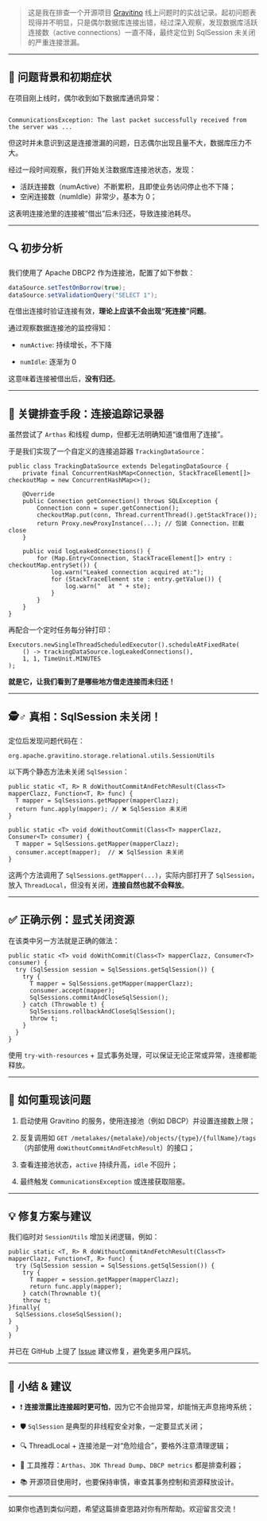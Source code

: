 > 这是我在排查一个开源项目 [Gravitino](https://github.com/apache/gravitino) 线上问题时的实战记录。起初问题表现得并不明显，只是偶尔数据库连接出错，经过深入观察，发现数据库活跃连接数（active connections）一直不降，最终定位到 SqlSession 未关闭的严重连接泄漏。

---

## 🧩 问题背景和初期症状

在项目刚上线时，偶尔收到如下数据库通讯异常：

```

CommunicationsException: The last packet successfully received from the server was ...

```

但这时并未意识到这是连接泄漏的问题，日志偶尔出现且量不大，数据库压力不大。

经过一段时间观察，我们开始关注数据库连接池状态，发现：

- 活跃连接数（numActive）不断累积，且即使业务访问停止也不下降；
- 空闲连接数（numIdle）非常少，基本为 0；

这表明连接池里的连接被“借出”后未归还，导致连接池耗尽。

---

## 🔍 初步分析

我们使用了 Apache DBCP2 作为连接池，配置了如下参数：

```java
dataSource.setTestOnBorrow(true);
dataSource.setValidationQuery("SELECT 1");

```

在借出连接时验证连接有效，**理论上应该不会出现“死连接”问题**。

通过观察数据连接池的监控得知：

*   `numActive`: 持续增长，不下降

*   `numIdle`: 逐渐为 0

这意味着连接被借出后，**没有归还**。

* * *



## 🧠 关键排查手段：连接追踪记录器

虽然尝试了 `Arthas` 和线程 dump，但都无法明确知道“谁借用了连接”。

于是我们实现了一个自定义的连接追踪器 `TrackingDataSource`：

```
public class TrackingDataSource extends DelegatingDataSource {
    private final ConcurrentHashMap<Connection, StackTraceElement[]> checkoutMap = new ConcurrentHashMap<>();

    @Override
    public Connection getConnection() throws SQLException {
        Connection conn = super.getConnection();
        checkoutMap.put(conn, Thread.currentThread().getStackTrace());
        return Proxy.newProxyInstance(...); // 包装 Connection，拦截 close
    }

    public void logLeakedConnections() {
        for (Map.Entry<Connection, StackTraceElement[]> entry : checkoutMap.entrySet()) {
            log.warn("Leaked connection acquired at:");
            for (StackTraceElement ste : entry.getValue()) {
                log.warn("  at " + ste);
            }
        }
    }
}

```

再配合一个定时任务每分钟打印：

```
Executors.newSingleThreadScheduledExecutor().scheduleAtFixedRate(
    () -> trackingDataSource.logLeakedConnections(),
    1, 1, TimeUnit.MINUTES
);

```

**就是它，让我们看到了是哪些地方借走连接而未归还！**

* * *

## 🕵️♂️ 真相：SqlSession 未关闭！

定位后发现问题代码在：

```
org.apache.gravitino.storage.relational.utils.SessionUtils

```

以下两个静态方法未关闭 `SqlSession`：

```
public static <T, R> R doWithoutCommitAndFetchResult(Class<T> mapperClazz, Function<T, R> func) {
  T mapper = SqlSessions.getMapper(mapperClazz);
  return func.apply(mapper); // ❌ SqlSession 未关闭
}

public static <T> void doWithoutCommit(Class<T> mapperClazz, Consumer<T> consumer) {
  T mapper = SqlSessions.getMapper(mapperClazz);
  consumer.accept(mapper);  // ❌ SqlSession 未关闭
}

```

这两个方法调用了 `SqlSessions.getMapper(...)`，实际内部打开了 `SqlSession`，放入 `ThreadLocal`，但没有关闭，**连接自然也就不会释放**。

* * *

## ✅ 正确示例：显式关闭资源

在该类中另一方法就是正确的做法：

```
public static <T> void doWithCommit(Class<T> mapperClazz, Consumer<T> consumer) {
  try (SqlSession session = SqlSessions.getSqlSession()) {
    try {
      T mapper = SqlSessions.getMapper(mapperClazz);
      consumer.accept(mapper);
      SqlSessions.commitAndCloseSqlSession();
    } catch (Throwable t) {
      SqlSessions.rollbackAndCloseSqlSession();
      throw t;
    }
  }
}

```

使用 `try-with-resources` + 显式事务处理，可以保证无论正常或异常，连接都能释放。

* * *

## 🧪 如何重现该问题

1.  启动使用 Gravitino 的服务，使用连接池（例如 DBCP）并设置连接数上限；

2.  反复调用如 `GET /metalakes/{metalake}/objects/{type}/{fullName}/tags`（内部使用 `doWithoutCommitAndFetchResult`）的接口；

3.  查看连接池状态，`active` 持续升高，`idle` 不回升；

4.  最终触发 `CommunicationsException` 或连接获取阻塞。

* * *

## 💡 修复方案与建议

我们临时对 `SessionUtils` 增加关闭逻辑，例如：

```
public static <T, R> R doWithoutCommitAndFetchResult(Class<T> mapperClazz, Function<T, R> func) {
  try (SqlSession session = SqlSessions.getSqlSession()) {
    try {
      T mapper = session.getMapper(mapperClazz);
      return func.apply(mapper);
    } catch(Thrownable t){
    throw t;
}finally{
  SqlSessions.closeSqlSession();
}
  }
}

```

并已在 GitHub 上提了 [Issue](https://github.com/apache/gravitino/issues) 建议修复，避免更多用户踩坑。

* * *

## 📝 小结 & 建议

*   ❗ **连接泄露比连接超时更可怕**，因为它不会抛异常，却能悄无声息拖垮系统；

*   🛡 `SqlSession` 是典型的非线程安全对象，一定要显式关闭；

*   🔍 ThreadLocal + 连接池是一对“危险组合”，要格外注意清理逻辑；

*   🧰 工具推荐：`Arthas`、`JDK Thread Dump`、`DBCP metrics` 都是排查利器；

*   📚 开源项目使用时，也要保持审慎，审查其事务控制和资源释放设计。

* * *

如果你也遇到类似问题，希望这篇排查思路对你有所帮助。欢迎留言交流！
